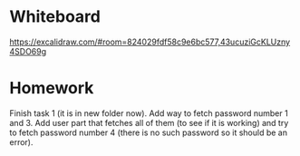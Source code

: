 # Whiteboard

https://excalidraw.com/#room=824029fdf58c9e6bc577,43ucuziGcKLUzny4SDO69g

# Homework

Finish task 1 (it is in new folder now). Add way to fetch password number 1 and 3. Add user part that fetches all of them (to see if it is working) and try to fetch password number 4 (there is no such password so it should be an error).
